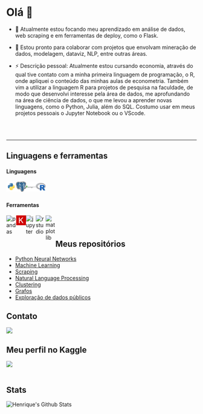 # Olá 👋

- 🌱 Atualmente estou focando meu aprendizado em análise de dados, web scraping e em ferramentas de deploy, como o Flask.

- 👯 Estou pronto para colaborar com projetos que envolvam mineração de dados, modelagem, dataviz, NLP, entre outras áreas.

- ⚡ Descrição pessoal: Atualmente estou cursando economia, através do qual tive contato com a minha primeira linguagem de programação, o R, onde apliquei o conteúdo das minhas aulas de econometria. Também vim a utilizar a linguagem R para projetos de pesquisa na faculdade, de modo que desenvolvi interesse pela área de dados, me aprofundando na área de ciência de dados, o que me levou a aprender novas linguagens, como o Python, Julia, além do SQL. Costumo usar em meus projetos pessoais o Jupyter Notebook ou o VScode.

<br/>
<br/>

---

## Linguagens e ferramentas

#### Linguagens

<img align="left" alt="python" width="26px" src="https://raw.githubusercontent.com/github/explore/80688e429a7d4ef2fca1e82350fe8e3517d3494d/topics/python/python.png" />

<img align="left" alt="PostgreSQL" width="26px" src="https://raw.githubusercontent.com/github/explore/80688e429a7d4ef2fca1e82350fe8e3517d3494d/topics/postgresql/postgresql.png" />

<img align="left" alt="MongoDB" width="26px" src="https://raw.githubusercontent.com/github/explore/80688e429a7d4ef2fca1e82350fe8e3517d3494d/topics/mongodb/mongodb.png" />

<img align="left" alt="R" width="26px" src="https://raw.githubusercontent.com/github/explore/80688e429a7d4ef2fca1e82350fe8e3517d3494d/topics/r/r.png" />

<br/>
<br/>

#### Ferramentas

<img align="left" alt="pandas" width="26px" src="https://cdn.jsdelivr.net/npm/simple-icons@3.4.0/icons/pandas.svg" />

<img align="left" alt="keras" width="26px" src="https://raw.githubusercontent.com/github/explore/cf9a84017e3cdd93aeb635d9b85379ba67d62031/topics/keras/keras.png" />
<img align="left" alt="jupyter" width="26px" src="https://cdn.jsdelivr.net/npm/simple-icons@3.4.0/icons/jupyter.svg" />

<img align="left" alt="rstudio" width="26px" src="https://cdn.jsdelivr.net/npm/simple-icons@3.4.0/icons/rstudio.svg" />

<img align="left" alt="matplotlib" width="26px" src="https://avatars.githubusercontent.com/u/215947?s=200&v=4" />

<br/>
<br/> 

## Meus repositórios

- [Python Neural Networks](https://github.com/Henrique-Gaspar/Redes_Neurais_em_Python)
- [Machine Learning](https://github.com/Henrique-Gaspar/Modelos_Machine_Learning_Python)
- [Scraping](https://github.com/Henrique-Gaspar/Scraping_Projects_Python)
- [Natural Language Processing](https://github.com/Henrique-Gaspar/Natural_language_processing)
- [Clustering](https://github.com/Henrique-Gaspar/Clustering_Python)
- [Grafos](https://github.com/Henrique-Gaspar/Graphs-Grafos)
- [Exploração de dados públicos](https://github.com/Henrique-Gaspar/Dados-Publicos)

## Contato
[<img align="left"  width="22px" src="https://cdn.jsdelivr.net/npm/simple-icons@3.4.0/icons/linkedin.svg" />](https://www.linkedin.com/in/jos%C3%A9-henrique-g-9839b3121/)

<br/>

## Meu perfil no Kaggle
[<img align="left"  width="22px" src="https://cdn.jsdelivr.net/npm/simple-icons@3.4.0/icons/kaggle.svg" />](https://www.kaggle.com/henriquegaspar)

<br/>
<br/> 

## Stats

<img align="left" alt="Henrique's Github Stats" src="https://github-readme-stats.vercel.app/api?username=Henrique-Gaspar&show_icons=true&hide_border=true" />
